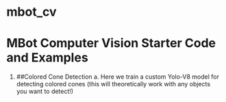 # mbot_cv
MBot Computer Vision Starter Code and Examples
======
1. ##Colored Cone Detection
   a. Here we train a custom Yolo-V8 model for detecting colored cones (this will theoretically work with any objects you want to detect!)
   

